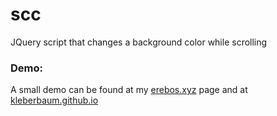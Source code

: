 # scc
JQuery script that changes a background color while scrolling

### Demo:
A small demo can be found at my [erebos.xyz](https://erebos.xyz/user/Toko/SCC/) page and at [kleberbaum.github.io](https://kleberbaum.github.io/scc/)
